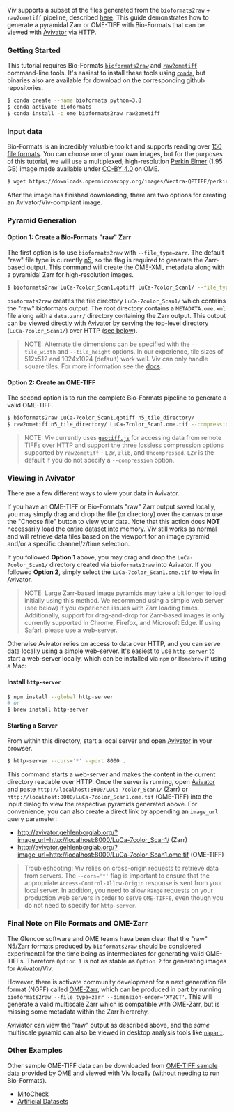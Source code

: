 Viv supports a subset of the files generated from the `bioformats2raw` + `raw2ometiff` pipeline, described
[here](https://www.glencoesoftware.com/blog/2019/12/09/converting-whole-slide-images-to-OME-TIFF.html).
This guide demonstrates how to generate a pyramidal Zarr or OME-TIFF with Bio-Formats that can be viewed with
[Avivator](http://avivator.gehlenborglab.org) via HTTP.

### Getting Started

This tutorial requires Bio-Formats [`bioformats2raw`](https://github.com/glencoesoftware/bioformats2raw) and
[`raw2ometiff`](https://github.com/glencoesoftware/raw2ometiff) command-line tools. It's easiest to install
these tools using [`conda`](https://docs.conda.io/projects/conda/en/latest/user-guide/install/), but
binaries also are available for download on the corresponding github repositories.

```bash
$ conda create --name bioformats python=3.8
$ conda activate bioformats
$ conda install -c ome bioformats2raw raw2ometiff
```

### Input data

Bio-Formats is an incredibly valuable toolkit and supports reading over
[150 file formats](https://docs.openmicroscopy.org/bio-formats/6.5.1/supported-formats.html). You can choose
one of your own images, but for the purposes of this tutorial, we will use a multiplexed, high-resolution
[Perkin Elmer](https://downloads.openmicroscopy.org/images/Vectra-QPTIFF/perkinelmer/) (1.95 GB) image made available
under [CC-BY 4.0](https://creativecommons.org/licenses/by/4.0/) on OME.

```bash
$ wget https://downloads.openmicroscopy.org/images/Vectra-QPTIFF/perkinelmer/PKI_scans/LuCa-7color_Scan1.qptiff
```

After the image has finished downloading, there are two options for creating an Avivator/Viv-compliant image.

### Pyramid Generation

#### Option 1: Create a Bio-Formats "raw" Zarr

The first option is to use `bioformats2raw` with `--file_type=zarr`. The default "raw" file type is currently
[n5](https://github.com/saalfeldlab/n5), so the flag is required to generate the Zarr-based output. This command will
create the OME-XML metadata along with a pyramidal Zarr for high-resolution images.

```bash
$ bioformats2raw LuCa-7color_Scan1.qptiff LuCa-7color_Scan1/ --file_type=zarr
```

`bioformats2raw` creates the file directory `LuCa-7color_Scan1/` which contains the "raw" bioformats output. The root directory
contains a `METADATA.ome.xml` file along with a `data.zarr/` directory containing the Zarr
output. This output can be viewed directly with [Avivator] by serving the top-level directory (`LuCa-7color_Scan1/`)
over HTTP ([see below](#viewing-in-avivator)).

> NOTE: Alternate tile dimensions can be specified with the `--tile_width` and `--tile_height` options.
> In our experience, tile sizes of 512x512 and 1024x1024 (default) work well. Viv can only handle square tiles. For more information
> see the [docs](https://github.com/glencoesoftware/bioformats2raw#performance).

#### Option 2: Create an OME-TIFF

The second option is to run the complete Bio-Formats pipeline to generate a valid OME-TIFF.

```bash
$ bioformats2raw LuCa-7color_Scan1.qptiff n5_tile_directory/
$ raw2ometiff n5_tile_directory/ LuCa-7color_Scan1.ome.tif --compression=zlib
```

> NOTE: Viv currently uses [`geotiff.js`](https://geotiffjs.github.io/) for accessing data from remote TIFFs
> over HTTP and support the three lossless compression options supported
> by `raw2ometiff` - `LZW`, `zlib`, and `Uncompressed`. `LZW` is the default if you
> do not specify a `--compression` option.

### Viewing in Avivator

There are a few different ways to view your data in Avivator.

If you have an OME-TIFF or Bio-Formats "raw" Zarr output saved locally, you may simply drag and drop 
the file (or directory) over the canvas or use the "Choose file" button to view your data.
Note that this action does **NOT** necessarily load the entire dataset into memory. Viv still works as normal and will retrieve data tiles based on the viewport for an image pyramid and/or a specific channel/z/time selection. 

If you followed **Option 1** above, you may drag and drop the `LuCa-7color_Scan1/` directory created via `bioformats2raw`
into Avivator. If you followed **Option 2**, simply select the `LuCa-7color_Scan1.ome.tif` to view in Avivator.

> NOTE: Large Zarr-based image pyramids may take a bit longer to load initially using this method. We recommend using a simple web 
> server (see below) if you experience issues with Zarr loading times. Additionally, support for drag-and-drop for Zarr-based 
> images is only currently supported in Chrome, Firefox, and Microsoft Edge. If using Safari, please use a web-server.

Otherwise Avivator relies on access to data over HTTP, and you can serve data locally using a simple web-server. 
It's easiest to use [`http-server`](https://github.com/http-party/http-server#readme) to start a web-server locally, which can be installed via `npm` or `Homebrew` if using a Mac:

#### Install `http-server`

```bash
$ npm install --global http-server
# or
$ brew install http-server
```

#### Starting a Server

From within this directory, start a local server and open [Avivator] in your browser.

```bash
$ http-server --cors='*' --port 8000 .
```

This command starts a web-server and makes the content in the current directory readable over HTTP. Once the server is running,
open [Avivator] and paste `http://localhost:8000/LuCa-7color_Scan1/` (Zarr) or `http://localhost:8000/LuCa-7color_Scan1.ome.tif`
(OME-TIFF) into the input dialog to view the respective pyramids generated above. For convenience, you can also create a direct
link by appending an `image_url` query parameter:

- http://avivator.gehlenborglab.org/?image_url=http://localhost:8000/LuCa-7color_Scan1/ (Zarr)
- http://avivator.gehlenborglab.org/?image_url=http://localhost:8000/LuCa-7color_Scan1.ome.tif (OME-TIFF)

> Troubleshooting: Viv relies on cross-origin requests to retrieve data from servers. The `--cors='*'` flag is important to ensure
> that the appropriate `Access-Control-Allow-Origin` response is sent from your local server.  In addition, you need to allow
> `Range` requests on your production web servers in order to serve `OME-TIFF`s, even though you do not need to specify for `http-server`.

### Final Note on File Formats and OME-Zarr

The Glencoe software and OME teams hava been clear that the "raw" N5/Zarr formats produced by `bioformats2raw` should be considered
experimental for the time being as intermediates for generating valid OME-TIFFs. Therefore `Option 1` is not as stable as `Option 2`
for generating images for Avivator/Viv.

However, there is activate community development for a next generation file format (NGFF) called
[OME-Zarr](https://github.com/ome/omero-ms-zarr/blob/master/spec.md), which can be produced in part by
running `bioformats2raw --file_type=zarr --dimension-order='XYZCT'`. This will generate a valid multiscale Zarr
which is compatible with OME-Zarr, but is missing some metadata within the Zarr hierarchy.

Aviviator can view the "raw" output as described above, and the _same_ multiscale pyramid can also be viewed
in desktop analysis tools like [`napari`](https://github.com/napari/napari).

### Other Examples

Other sample OME-TIFF data can be downloaded from [OME-TIFF sample data](https://docs.openmicroscopy.org/ome-model/5.6.3/ome-tiff/data.html)
provided by OME and viewed with Viv locally (without needing to run Bio-Formats).

- [MitoCheck](https://docs.openmicroscopy.org/ome-model/5.6.3/ome-tiff/data.html#mitocheck)
- [Artificial Datasets](https://docs.openmicroscopy.org/ome-model/5.6.3/ome-tiff/data.html#artificial-datasets)

[avivator]: http://avivator.gehlenborglab.org
